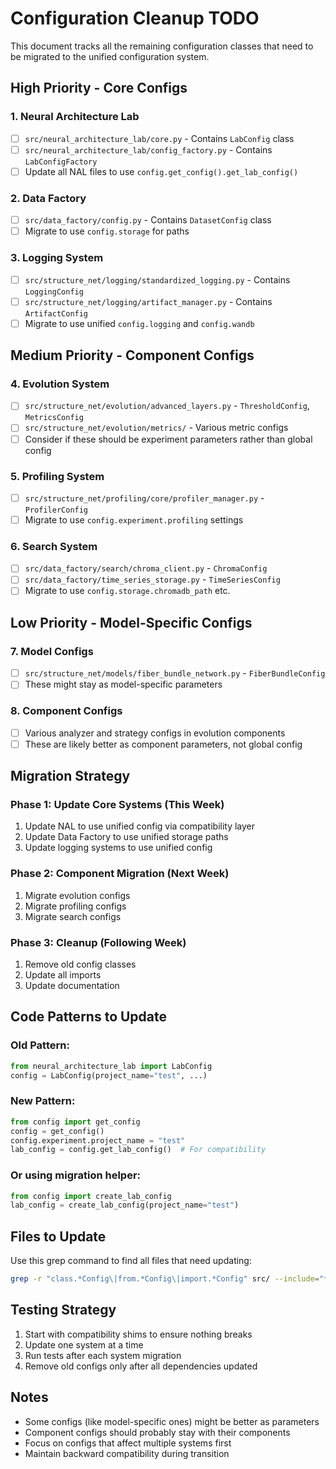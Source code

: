 # Configuration Cleanup TODO

This document tracks all the remaining configuration classes that need to be migrated to the unified configuration system.

## High Priority - Core Configs

### 1. Neural Architecture Lab
- [ ] `src/neural_architecture_lab/core.py` - Contains `LabConfig` class
- [ ] `src/neural_architecture_lab/config_factory.py` - Contains `LabConfigFactory`
- [ ] Update all NAL files to use `config.get_config().get_lab_config()`

### 2. Data Factory
- [ ] `src/data_factory/config.py` - Contains `DatasetConfig` class
- [ ] Migrate to use `config.storage` for paths

### 3. Logging System
- [ ] `src/structure_net/logging/standardized_logging.py` - Contains `LoggingConfig`
- [ ] `src/structure_net/logging/artifact_manager.py` - Contains `ArtifactConfig`
- [ ] Migrate to use unified `config.logging` and `config.wandb`

## Medium Priority - Component Configs

### 4. Evolution System
- [ ] `src/structure_net/evolution/advanced_layers.py` - `ThresholdConfig`, `MetricsConfig`
- [ ] `src/structure_net/evolution/metrics/` - Various metric configs
- [ ] Consider if these should be experiment parameters rather than global config

### 5. Profiling System
- [ ] `src/structure_net/profiling/core/profiler_manager.py` - `ProfilerConfig`
- [ ] Migrate to use `config.experiment.profiling` settings

### 6. Search System
- [ ] `src/data_factory/search/chroma_client.py` - `ChromaConfig`
- [ ] `src/data_factory/time_series_storage.py` - `TimeSeriesConfig`
- [ ] Migrate to use `config.storage.chromadb_path` etc.

## Low Priority - Model-Specific Configs

### 7. Model Configs
- [ ] `src/structure_net/models/fiber_bundle_network.py` - `FiberBundleConfig`
- [ ] These might stay as model-specific parameters

### 8. Component Configs
- [ ] Various analyzer and strategy configs in evolution components
- [ ] These are likely better as component parameters, not global config

## Migration Strategy

### Phase 1: Update Core Systems (This Week)
1. Update NAL to use unified config via compatibility layer
2. Update Data Factory to use unified storage paths
3. Update logging systems to use unified config

### Phase 2: Component Migration (Next Week)
1. Migrate evolution configs
2. Migrate profiling configs
3. Migrate search configs

### Phase 3: Cleanup (Following Week)
1. Remove old config classes
2. Update all imports
3. Update documentation

## Code Patterns to Update

### Old Pattern:
```python
from neural_architecture_lab import LabConfig
config = LabConfig(project_name="test", ...)
```

### New Pattern:
```python
from config import get_config
config = get_config()
config.experiment.project_name = "test"
lab_config = config.get_lab_config()  # For compatibility
```

### Or using migration helper:
```python
from config import create_lab_config
lab_config = create_lab_config(project_name="test")
```

## Files to Update

Use this grep command to find all files that need updating:
```bash
grep -r "class.*Config\|from.*Config\|import.*Config" src/ --include="*.py"
```

## Testing Strategy

1. Start with compatibility shims to ensure nothing breaks
2. Update one system at a time
3. Run tests after each system migration
4. Remove old configs only after all dependencies updated

## Notes

- Some configs (like model-specific ones) might be better as parameters
- Component configs should probably stay with their components
- Focus on configs that affect multiple systems first
- Maintain backward compatibility during transition